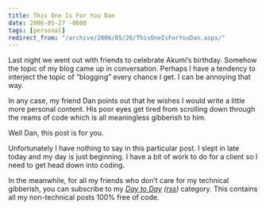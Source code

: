 ```yaml
---
title: This One Is For You Dan
date: 2006-05-27 -0800
tags: [personal]
redirect_from: "/archive/2006/05/26/ThisOneIsForYouDan.aspx/"
---
```


Last night we went out with friends to celebrate Akumi’s birthday.
Somehow the topic of my blog came up in conversation. Perhaps I have a
tendency to interject the topic of “blogging” every chance I get. I can
be annoying that way.

In any case, my friend Dan points out that he wishes I would write a
little more personal content. His poor eyes get tired from scrolling
down through the reams of code which is all meaningless gibberish to
him.

Well Dan, this post is for you.

Unfortunately I have nothing to say in this particular post. I slept in
late today and my day is just beginning. I have a bit of work to do for
a client so I need to get head down into coding.

In the meanwhile, for all my friends who don’t care for my technical
gibberish, you can subscribe to my *[Day to
Day](https://haacked.com/category/1.aspx "Non-Tech Category")
([rss](https://haacked.com/category/1.aspx/rss/ "Category RSS feed"))*
category. This contains all my non-technical posts 100% free of code.

